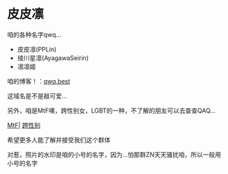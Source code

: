 # 皮皮凛
咱的各种名字qwq...
+ 皮皮凛(PPLin)
+ 绫川星凛(AyagawaSeirin)
+ 凛凛姬

咱的博客！：[qwq.best](https://qwq.best/)

这域名是不是敲可爱...


另外，咱是MtF噢，跨性别女，LGBT的一种，不了解的朋友可以去查查QAQ...

[MtF](https://baike.baidu.com/item/%E8%B7%A8%E6%80%A7%E5%88%AB%E5%A5%B3%E6%80%A7/16697826)|
[跨性别](https://baike.baidu.com/item/%E8%B7%A8%E6%80%A7%E5%88%AB)

希望更多人能了解并接受我们这个群体

对惹，照片的水印是咱的小号的名字，因为...怕那群ZN天天骚扰咱，所以一般用小号的名字
